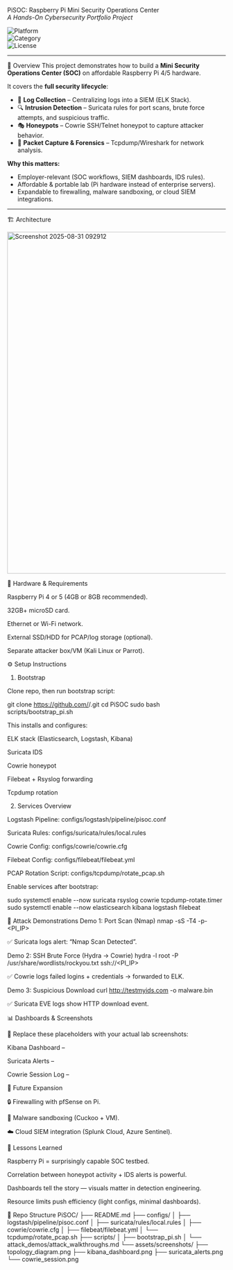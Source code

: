 PiSOC: Raspberry Pi Mini Security Operations Center  
*A Hands-On Cybersecurity Portfolio Project*  

![Platform](https://img.shields.io/badge/Platform-Raspberry%20Pi%204%2F5-red)  
![Category](https://img.shields.io/badge/Security-SOC%20Lab-green)  
![License](https://img.shields.io/badge/License-MIT-blue)  

---

📖 Overview
This project demonstrates how to build a **Mini Security Operations Center (SOC)** on affordable Raspberry Pi 4/5 hardware.  

It covers the **full security lifecycle**:  
- 📝 **Log Collection** – Centralizing logs into a SIEM (ELK Stack).  
- 🔍 **Intrusion Detection** – Suricata rules for port scans, brute force attempts, and suspicious traffic.  
- 🎭 **Honeypots** – Cowrie SSH/Telnet honeypot to capture attacker behavior.  
- 📡 **Packet Capture & Forensics** – Tcpdump/Wireshark for network analysis.  

**Why this matters:**  
- Employer-relevant (SOC workflows, SIEM dashboards, IDS rules).  
- Affordable & portable lab (Pi hardware instead of enterprise servers).  
- Expandable to firewalling, malware sandboxing, or cloud SIEM integrations.  

---

🏗️ Architecture  

<img width="881" height="788" alt="Screenshot 2025-08-31 092912" src="https://github.com/user-attachments/assets/03696e75-3279-450d-995b-4dac8a454bdd" />



🔧 Hardware & Requirements

Raspberry Pi 4 or 5 (4GB or 8GB recommended).

32GB+ microSD card.

Ethernet or Wi-Fi network.

External SSD/HDD for PCAP/log storage (optional).

Separate attacker box/VM (Kali Linux or Parrot).

⚙️ Setup Instructions
1. Bootstrap

Clone repo, then run bootstrap script:

git clone https://github.com/<your-username>/<repo-name>.git
cd PiSOC
sudo bash scripts/bootstrap_pi.sh


This installs and configures:

ELK stack (Elasticsearch, Logstash, Kibana)

Suricata IDS

Cowrie honeypot

Filebeat + Rsyslog forwarding

Tcpdump rotation

2. Services Overview

Logstash Pipeline: configs/logstash/pipeline/pisoc.conf

Suricata Rules: configs/suricata/rules/local.rules

Cowrie Config: configs/cowrie/cowrie.cfg

Filebeat Config: configs/filebeat/filebeat.yml

PCAP Rotation Script: configs/tcpdump/rotate_pcap.sh

Enable services after bootstrap:

sudo systemctl enable --now suricata rsyslog cowrie tcpdump-rotate.timer
sudo systemctl enable --now elasticsearch kibana logstash filebeat

🧪 Attack Demonstrations
Demo 1: Port Scan (Nmap)
nmap -sS -T4 -p- <PI_IP>


✅ Suricata logs alert: “Nmap Scan Detected”.

Demo 2: SSH Brute Force (Hydra → Cowrie)
hydra -l root -P /usr/share/wordlists/rockyou.txt ssh://<PI_IP>


✅ Cowrie logs failed logins + credentials → forwarded to ELK.

Demo 3: Suspicious Download
curl http://testmyids.com -o malware.bin


✅ Suricata EVE logs show HTTP download event.

📊 Dashboards & Screenshots

📸 Replace these placeholders with your actual lab screenshots:

Kibana Dashboard –

Suricata Alerts –

Cowrie Session Log –

🚀 Future Expansion

🔒 Firewalling with pfSense on Pi.

🧪 Malware sandboxing (Cuckoo + VM).

☁️ Cloud SIEM integration (Splunk Cloud, Azure Sentinel).

📝 Lessons Learned

Raspberry Pi = surprisingly capable SOC testbed.

Correlation between honeypot activity + IDS alerts is powerful.

Dashboards tell the story — visuals matter in detection engineering.

Resource limits push efficiency (light configs, minimal dashboards).

📌 Repo Structure
PiSOC/
├── README.md
├── configs/
│   ├── logstash/pipeline/pisoc.conf
│   ├── suricata/rules/local.rules
│   ├── cowrie/cowrie.cfg
│   ├── filebeat/filebeat.yml
│   └── tcpdump/rotate_pcap.sh
├── scripts/
│   ├── bootstrap_pi.sh
│   └── attack_demos/attack_walkthroughs.md
└── assets/screenshots/
    ├── topology_diagram.png
    ├── kibana_dashboard.png
    ├── suricata_alerts.png
    └── cowrie_session.png
